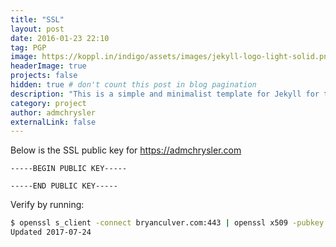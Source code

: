 ```yaml
---
title: "SSL"
layout: post
date: 2016-01-23 22:10
tag: PGP
image: https://koppl.in/indigo/assets/images/jekyll-logo-light-solid.png
headerImage: true
projects: false
hidden: true # don't count this post in blog pagination
description: "This is a simple and minimalist template for Jekyll for those who likes to eat noodles."
category: project
author: admchrysler
externalLink: false
---
```

Below is the SSL public key for https://admchrysler.com

```SSL
-----BEGIN PUBLIC KEY-----

-----END PUBLIC KEY-----
```

Verify by running:

```bash
$ openssl s_client -connect bryanculver.com:443 | openssl x509 -pubkey -noout
Updated 2017-07-24
```
